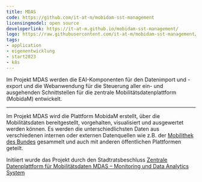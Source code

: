 ```yaml
---
title: MDAS
code: https://github.com/it-at-m/mobidam-sst-management
licensingmodel: open source
developerlink: https://it-at-m.github.io/mobidam-sst-management/
logo: https://raw.githubusercontent.com/it-at-m/mobidam-sst-management/sprint/images/logo.png
tags:
- application
- eigenentwicklung
- start2023
- k8s
---
```

Im Projekt MDAS werden die EAI-Komponenten für den Datenimport und -export und die Webanwendung für die Steuerung aller ein- und ausgehenden Schnittstellen für die zentrale Mobilitätsdatenplattform (MobidaM) entwickelt.

---

Im Projekt MDAS wird die Plattform MobidaM erstellt, über die Mobilitätsdaten bereitgestellt, vorgehalten, visualisiert und ausgewertet werden können.
Es werden die unterschiedlichsten Daten aus verschiedenen internen oder externen Datenquellen wie z.B. der [Mobilithek des Bundes](https://www.bmdv.bund.de/DE/Themen/Digitales/Mobilithek/mobilithek.html) gesammelt und auch mit anderen öffentlichen Plattformen geteilt.

Initiiert wurde das Projekt durch den Stadtratsbeschluss [Zentrale Datenplattform für Mobilitätsdaten
MDAS – Monitoring und Data Analytics System](https://www.muenchen-transparent.de/antraege/7983679)
